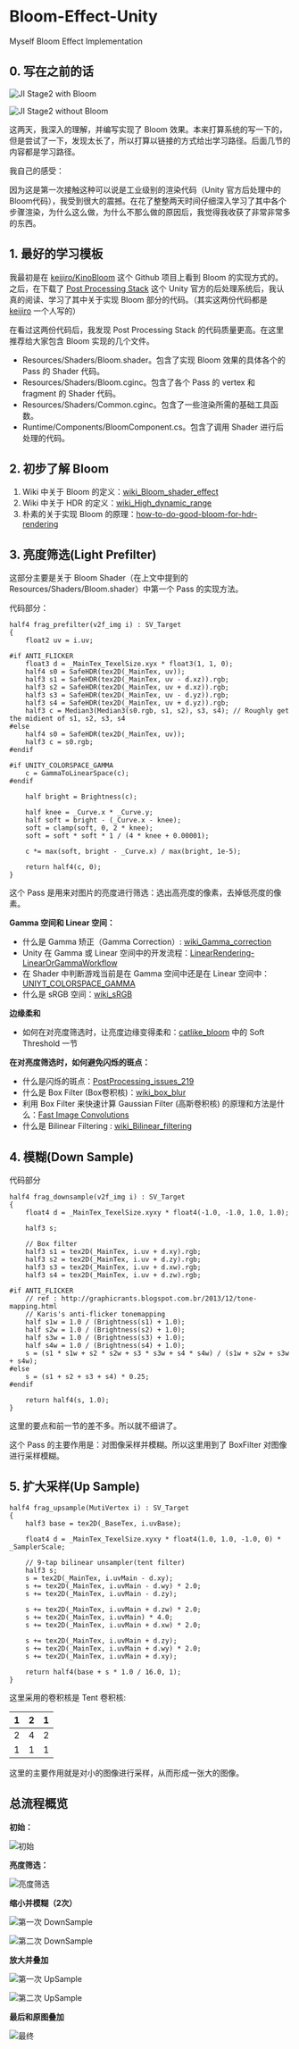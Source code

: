 # Bloom-Effect-Unity

Myself Bloom Effect Implementation

## 0. 写在之前的话

![JI Stage2 with Bloom][1]

![JI Stage2 without Bloom][2]

这两天，我深入的理解，并编写实现了 Bloom 效果。本来打算系统的写一下的，但是尝试了一下，发现太长了，所以打算以链接的方式给出学习路径。后面几节的内容都是学习路径。

我自己的感受：

因为这是第一次接触这种可以说是工业级别的渲染代码（Unity 官方后处理中的Bloom代码），我受到很大的震撼。在花了整整两天时间仔细深入学习了其中各个步骤渲染，为什么这么做，为什么不那么做的原因后，我觉得我收获了非常非常多的东西。

<!-- more -->

## 1. 最好的学习模板

我最初是在 [keijiro/KinoBloom](https://github.com/keijiro/KinoBloom) 这个 Github 项目上看到 Bloom 的实现方式的。之后，在下载了 [Post Processing Stack](https://assetstore.unity.com/packages/essentials/post-processing-stack-83912) 这个 Unity 官方的后处理系统后，我认真的阅读、学习了其中关于实现 Bloom 部分的代码。（其实这两份代码都是 [keijiro](https://github.com/keijiro) 一个人写的）

在看过这两份代码后，我发现 Post Processing Stack 的代码质量更高。在这里推荐给大家包含 Bloom 实现的几个文件。

+ Resources/Shaders/Bloom.shader。包含了实现 Bloom 效果的具体各个的 Pass 的 Shader 代码。
+ Resources/Shaders/Bloom.cginc。包含了各个 Pass 的 vertex 和 fragment 的 Shader 代码。
+ Resources/Shaders/Common.cginc。包含了一些渲染所需的基础工具函数。
+ Runtime/Components/BloomComponent.cs。包含了调用 Shader 进行后处理的代码。


## 2. 初步了解 Bloom

1. Wiki 中关于 Bloom 的定义：[wiki_Bloom_shader_effect](https://en.wikipedia.org/wiki/Bloom_(shader_effect))
2. Wiki 中关于 HDR 的定义：[wiki_High_dynamic_range](https://en.wikipedia.org/wiki/High_dynamic_range)
3. 朴素的关于实现 Bloom 的原理：[how-to-do-good-bloom-for-hdr-rendering](http://harkal.sylphis3d.com/2006/05/20/how-to-do-good-bloom-for-hdr-rendering/)

## 3. 亮度筛选(Light Prefilter)

这部分主要是关于 Bloom Shader（在上文中提到的Resources/Shaders/Bloom.shader）中第一个 Pass 的实现方法。

代码部分：
```hlsl
half4 frag_prefilter(v2f_img i) : SV_Target
{
    float2 uv = i.uv;

#if ANTI_FLICKER
    float3 d = _MainTex_TexelSize.xyx * float3(1, 1, 0);
    half4 s0 = SafeHDR(tex2D(_MainTex, uv));
    half3 s1 = SafeHDR(tex2D(_MainTex, uv - d.xz)).rgb;
    half3 s2 = SafeHDR(tex2D(_MainTex, uv + d.xz)).rgb;
    half3 s3 = SafeHDR(tex2D(_MainTex, uv - d.yz)).rgb;
    half3 s4 = SafeHDR(tex2D(_MainTex, uv + d.yz)).rgb;
    half3 c = Median3(Median3(s0.rgb, s1, s2), s3, s4); // Roughly get the midient of s1, s2, s3, s4
#else
    half4 s0 = SafeHDR(tex2D(_MainTex, uv));
    half3 c = s0.rgb;
#endif

#if UNITY_COLORSPACE_GAMMA
    c = GammaToLinearSpace(c);
#endif

    half bright = Brightness(c);

    half knee = _Curve.x * _Curve.y;
    half soft = bright - (_Curve.x - knee);
    soft = clamp(soft, 0, 2 * knee);
    soft = soft * soft * 1 / (4 * knee + 0.00001);

    c *= max(soft, bright - _Curve.x) / max(bright, 1e-5);

    return half4(c, 0);
}
```


这个 Pass 是用来对图片的亮度进行筛选：选出高亮度的像素，去掉低亮度的像素。

**Gamma 空间和 Linear 空间：**

+ 什么是 Gamma 矫正（Gamma Correction）: [wiki_Gamma_correction](https://en.wikipedia.org/wiki/Gamma_correction)
+ Unity 在 Gamma 或 Linear 空间中的开发流程：[LinearRendering-LinearOrGammaWorkflow](https://docs.unity3d.com/Manual/LinearRendering-LinearOrGammaWorkflow.html)
+ 在 Shader 中判断游戏当前是在 Gamma 空间中还是在 Linear 空间中：[UNIYT_COLORSPACE_GAMMA](https://docs.unity3d.com/ScriptReference/Rendering.BuiltinShaderDefine.UNITY_COLORSPACE_GAMMA.html)
+ 什么是 sRGB 空间：[wiki_sRGB](https://en.wikipedia.org/wiki/SRGB)


**边缘柔和**

+ 如何在对亮度筛选时，让亮度边缘变得柔和：[catlike_bloom](http://catlikecoding.com/unity/tutorials/advanced-rendering/bloom/) 中的 Soft Threshold 一节

**在对亮度筛选时，如何避免闪烁的斑点：**

+ 什么是闪烁的斑点：[PostProcessing_issues_219](https://github.com/Unity-Technologies/PostProcessing/issues/219)
+ 什么是 Box Filter (Box卷积核)：[wiki_box_blur](https://en.wikipedia.org/wiki/Box_blur)
+ 利用 Box Filter 来快速计算 Gaussian Filter (高斯卷积核) 的原理和方法是什么：[Fast Image Convolutions](https://web.archive.org/web/20060718054020/http://www.acm.uiuc.edu/siggraph/workshops/wjarosz_convolution_2001.pdf)
+ 什么是 Bilinear Filtering : [wiki_Bilinear_filtering](https://en.wikipedia.org/wiki/Bilinear_filtering)


## 4. 模糊(Down Sample)

代码部分

```hlsl
half4 frag_downsample(v2f_img i) : SV_Target
{
    float4 d = _MainTex_TexelSize.xyxy * float4(-1.0, -1.0, 1.0, 1.0);

    half3 s;

    // Box filter
    half3 s1 = tex2D(_MainTex, i.uv + d.xy).rgb;
    half3 s2 = tex2D(_MainTex, i.uv + d.zy).rgb;
    half3 s3 = tex2D(_MainTex, i.uv + d.xw).rgb;
    half3 s4 = tex2D(_MainTex, i.uv + d.zw).rgb;

#if ANTI_FLICKER
    // ref : http://graphicrants.blogspot.com.br/2013/12/tone-mapping.html
    // Karis's anti-flicker tonemapping
    half s1w = 1.0 / (Brightness(s1) + 1.0);
    half s2w = 1.0 / (Brightness(s2) + 1.0);
    half s3w = 1.0 / (Brightness(s3) + 1.0);
    half s4w = 1.0 / (Brightness(s4) + 1.0);
    s = (s1 * s1w + s2 * s2w + s3 * s3w + s4 * s4w) / (s1w + s2w + s3w + s4w);
#else
    s = (s1 + s2 + s3 + s4) * 0.25;
#endif 
    
    return half4(s, 1.0);
}
```

这里的要点和前一节的差不多。所以就不细讲了。

这个 Pass 的主要作用是：对图像采样并模糊。所以这里用到了 BoxFilter 对图像进行采样模糊。

## 5. 扩大采样(Up Sample)

```hlsl
half4 frag_upsample(MutiVertex i) : SV_Target
{
    half3 base = tex2D(_BaseTex, i.uvBase);

    float4 d = _MainTex_TexelSize.xyxy * float4(1.0, 1.0, -1.0, 0) * _SamplerScale;

    // 9-tap bilinear unsampler(tent filter)
    half3 s;
    s = tex2D(_MainTex, i.uvMain - d.xy);
    s += tex2D(_MainTex, i.uvMain - d.wy) * 2.0;
    s += tex2D(_MainTex, i.uvMain - d.zy);

    s += tex2D(_MainTex, i.uvMain + d.zw) * 2.0;
    s += tex2D(_MainTex, i.uvMain) * 4.0;
    s += tex2D(_MainTex, i.uvMain + d.xw) * 2.0;

    s += tex2D(_MainTex, i.uvMain + d.zy);
    s += tex2D(_MainTex, i.uvMain + d.wy) * 2.0;
    s += tex2D(_MainTex, i.uvMain + d.xy);
 
    return half4(base + s * 1.0 / 16.0, 1);
}
```

这里采用的卷积核是 Tent 卷积核:

| 1 | 2 | 1 |
|:-:|:-:|:-:|
| 2 | 4 | 2 |
| 1 | 1 | 1 |

这里的主要作用就是对小的图像进行采样，从而形成一张大的图像。

## 总流程概览

**初始：**

![初始][3]

**亮度筛选：**

![亮度筛选][4]

**缩小并模糊（2次）**

![第一次 DownSample][5]

![第二次 DownSample][6]

**放大并叠加**

![第一次 UpSample][7]

![第二次 UpSample][8]

**最后和原图叠加**

![最终][9]


  [1]: http://static.zybuluo.com/HandY/vabj5dgogq93kfc1cidbsgau/Bloom.png
  [2]: http://static.zybuluo.com/HandY/npx3z5smii7ilpt4x7752y1q/UnBloom.png
  [3]: http://static.zybuluo.com/HandY/8irxd3s17d2sv1swkoexf2l0/%E6%97%A0%E6%A0%87%E9%A2%98.png
  [4]: http://static.zybuluo.com/HandY/b7857l3mlz08cig2g7bb4i0p/%E6%97%A0%E6%A0%87%E9%A2%98.png
  [5]: http://static.zybuluo.com/HandY/ehdsvuuifqvw2mkej304m3qv/%E6%97%A0%E6%A0%87%E9%A2%98.png
  [6]: http://static.zybuluo.com/HandY/ow6uvhuohzo5uq7soqtfzy8w/%E6%97%A0%E6%A0%87%E9%A2%98.png
  [7]: http://static.zybuluo.com/HandY/n4z85m7z27q8661k8lsd60w7/%E6%97%A0%E6%A0%87%E9%A2%98.png
  [8]: http://static.zybuluo.com/HandY/mod3rclz30zbhjryy1k1k31y/%E6%97%A0%E6%A0%87%E9%A2%98.png
  [9]: http://static.zybuluo.com/HandY/nni0lmikwnps06z5slxqzgjs/%E6%97%A0%E6%A0%87%E9%A2%98.png